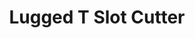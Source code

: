 ---
layout: product_detail
title: Lugged T Slot Cutter
img: /assets/images/cutters/lugged_t_slot-min.png
---